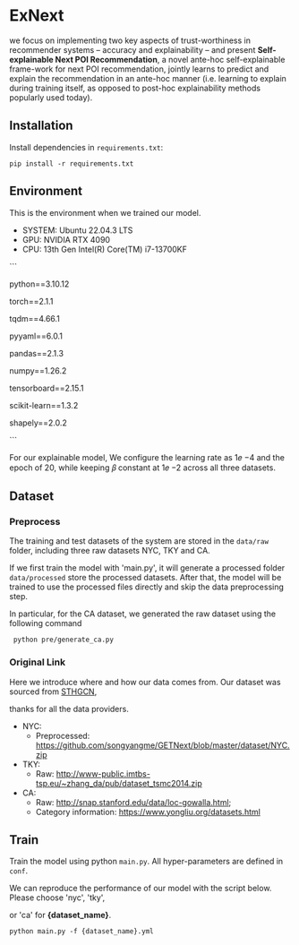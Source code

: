# ExNext
we focus on implementing two key aspects of trust-worthiness in recommender systems – accuracy and explainability – and present **Self-explainable Next POI Recommendation**, a novel ante-hoc self-explainable frame-work for next POI recommendation, jointly learns to predict and
explain the recommendation in an ante-hoc manner (i.e. learning to explain during training itself, as opposed to post-hoc explainability methods popularly used today).



## Installation
Install  dependencies in `requirements.txt`:
```shell
pip install -r requirements.txt
```



## Environment

This is the environment when we trained our model.

+ SYSTEM: Ubuntu 22.04.3 LTS
+ GPU: NVIDIA RTX 4090
+ CPU: 13th Gen Intel(R) Core(TM) i7-13700KF

\```

python==3.10.12

torch==2.1.1

tqdm==4.66.1

pyyaml==6.0.1

pandas==2.1.3

numpy==1.26.2

tensorboard==2.15.1

scikit-learn==1.3.2 

shapely==2.0.2

\```

For our explainable model, We configure the learning rate as 1𝑒 −4 and the epoch of 20, while keeping 𝛽 constant at 1𝑒 −2 across all three datasets.



## Dataset

### Preprocess
The training and test datasets of the system are stored in the `data/raw` folder, including three raw datasets NYC, TKY and CA.

If we first train the model with 'main.py', it will generate a processed folder `data/processed` store the processed datasets. After that, the model will be trained to use the processed files directly and skip the data preprocessing step.

In particular, for the CA dataset, we generated the raw dataset using the following command

```shell
 python pre/generate_ca.py
```

### Original Link

Here we introduce where and how our data comes from. Our dataset was sourced from [STHGCN](https://github.com/ant-research/Spatio-Temporal-Hypergraph-Model),

thanks for all the data providers.

+ NYC:
  + Preprocessed: https://github.com/songyangme/GETNext/blob/master/dataset/NYC.zip
+ TKY: 
  + Raw: http://www-public.imtbs-tsp.eu/~zhang_da/pub/dataset_tsmc2014.zip
+ CA: 
  + Raw: http://snap.stanford.edu/data/loc-gowalla.html; 
  + Category information: https://www.yongliu.org/datasets.html



## Train

Train the model using python `main.py`. All hyper-parameters are defined in `conf`.

We can reproduce the  performance of our model with the script below. Please choose 'nyc', 'tky', 

or 'ca' for **{dataset_name}**.

```shell
python main.py -f {dataset_name}.yml
```

 

